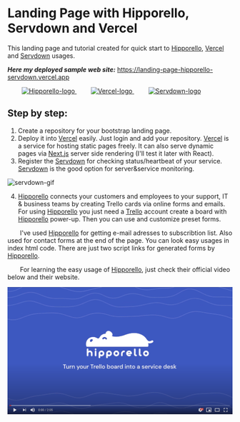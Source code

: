 # Landing Page with Hipporello, Servdown and Vercel
This landing page and tutorial created for quick start to [Hipporello](https://www.hipporello.com), [Vercel](https://vercel.com) and [Servdown](https://servdown.com) usages.

 ***Here my deployed sample web site:***
https://landing-page-hipporello-servdown.vercel.app

&emsp;&emsp;
<a href="https://www.hipporello.com">
 <img alt="Hipporello-logo" src="https://www.hipporello.com/static/logo-9870f26c8116acfba4dde610b296edca.svg" height="50">
</a> 
&emsp;&emsp;
<a href="https://vercel.com">
 <img alt="Vercel-logo" src="https://logovtor.com/wp-content/uploads/2020/10/vercel-inc-logo-vector.png" height="60">
</a> 
&emsp;&emsp;
<a href="https://servdown.com">
 <img alt="Servdown-logo" src="https://servdown.com/assets/img/servdown_v6.svg" height="40">
</a>


## Step by step:
1) Create a repository for your bootstrap landing page.
2) Deploy it into [Vercel](https://vercel.com) easily. Just login and add your repository. [Vercel](https://vercel.com) is a service for hosting static pages freely. It can also serve dynamic pages via [Next.js](https://nextjs.org) server side rendering (I'll test it later with React).
3) Register the [Servdown](https://servdown.com) for checking status/heartbeat of your service. [Servdown](https://servdown.com)  is the good option for server&service monitoring.
  <img src="assets/img/for-readme/servdown.gif" width="750" alt="servdown-gif">  

4) [Hipporello](https://www.hipporello.com)  connects your customers and employees to your support, IT & business teams by creating Trello cards via online forms and emails. For using [Hipporello](https://www.hipporello.com) you just need a [Trello](https://trello.com/) account create a board with [Hipporello](https://www.hipporello.com) power-up. Then you can use and customize preset forms. 

&emsp;&emsp;I've used [Hipporello](https://www.hipporello.com) for getting e-mail adresses to subscribtion list. Also used for contact forms at the end of the page. You can look easy usages in index html code. There are just two script links for generated forms by [Hipporello](https://www.hipporello.com).


&emsp;&emsp;For learning the easy usage of [Hipporello](https://www.hipporello.com), just check their official video below and their website.

<a href="https://www.youtube.com/watch?v=16-91ojSbaQ">
 <img src="assets/img/for-readme/youtube-hipporello-official-video-preview.png" width="750">
</a>
